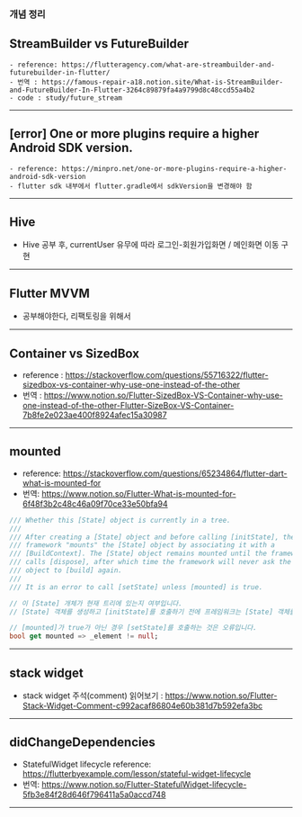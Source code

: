 ### 개념 정리
## StreamBuilder vs FutureBuilder
    - reference: https://flutteragency.com/what-are-streambuilder-and-futurebuilder-in-flutter/
    - 번역 : https://famous-repair-a18.notion.site/What-is-StreamBuilder-and-FutureBuilder-In-Flutter-3264c89879fa4a9799d8c48ccd55a4b2
    - code : study/future_stream

* * *

## [error] One or more plugins require a higher Android SDK version.
    - reference: https://minpro.net/one-or-more-plugins-require-a-higher-android-sdk-version
    - flutter sdk 내부에서 flutter.gradle에서 sdkVersion을 변경해야 함

* * *

## Hive
  - Hive 공부 후, currentUser 유무에 따라 로그인-회원가입화면 / 메인화면 이동 구현

* * *

## Flutter MVVM
  - 공부해야한다, 리팩토링을 위해서

* * *

## Container vs SizedBox
  - reference : https://stackoverflow.com/questions/55716322/flutter-sizedbox-vs-container-why-use-one-instead-of-the-other
  - 번역 : https://www.notion.so/Flutter-SizedBox-VS-Container-why-use-one-instead-of-the-other-Flutter-SizeBox-VS-Container-7b8fe2e023ae400f8924afec15a30987

* * *

## mounted
  - reference: https://stackoverflow.com/questions/65234864/flutter-dart-what-is-mounted-for
  - 번역: https://www.notion.so/Flutter-What-is-mounted-for-6f48f3b2c48c46a09f70ce33e50bfa94


```dart
/// Whether this [State] object is currently in a tree.
///
/// After creating a [State] object and before calling [initState], the
/// framework "mounts" the [State] object by associating it with a
/// [BuildContext]. The [State] object remains mounted until the framework
/// calls [dispose], after which time the framework will never ask the [State]
/// object to [build] again.
///
/// It is an error to call [setState] unless [mounted] is true.

// 이 [State] 개체가 현재 트리에 있는지 여부입니다.
// [State] 객체를 생성하고 [initState]를 호출하기 전에 프레임워크는 [State] 객체를 [BuildContext]와 연결하여 [State] 객체를 "마운트"합니다. [State] 객체는 프레임워크가 [dispose]를 호출할 때까지 마운트된 상태로 유지되며, 그 시간이 지나면 프레임워크는 [State] 객체에 [build]를 다시 요청하지 않습니다.

// [mounted]가 true가 아닌 경우 [setState]를 호출하는 것은 오류입니다.
bool get mounted => _element != null;
```

* * *

## stack widget
- stack widget 주석(comment) 읽어보기 : https://www.notion.so/Flutter-Stack-Widget-Comment-c992acaf86804e60b381d7b592efa3bc

* * *

## didChangeDependencies
- StatefulWidget lifecycle reference: https://flutterbyexample.com/lesson/stateful-widget-lifecycle
- 번역: https://www.notion.so/Flutter-StatefulWidget-lifecycle-5fb3e84f28d646f796411a5a0accd748

* * *
